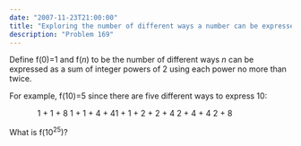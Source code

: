 ```yaml
---
date: "2007-11-23T21:00:00"
title: "Exploring the number of different ways a number can be expressed as a sum of powers of 2"
description: "Problem 169"
---
```


<p>Define f(0)=1 and f(<var>n</var>) to be the number of different ways <var>n</var> can be expressed as a sum of integer powers of 2 using each power no more than twice.</p>
<p>For example, f(10)=5 since there are five different ways to express 10:</p>
<p style="margin-left:50px;">1 + 1 + 8
1 + 1 + 4 + 41 + 1 + 2 + 2 + 4
2 + 4 + 4
2 + 8</p>
<p>What is f(10<sup>25</sup>)?</p>

